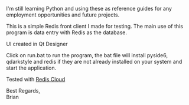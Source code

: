 I'm still learning Python and using these as reference guides for any employment opportunities and future projects.

This is a simple Redis front client I made for testing. The main use of this program is data entry with Redis as the database.

UI created in Qt Designer

Click on run.bat to run the program, the bat file will install pyside6, qdarkstyle and redis if they are not already installed on your system and start the application.

Tested with [Redis Cloud](https://redis.io/cloud/)

Best Regards,<br/>
Brian

